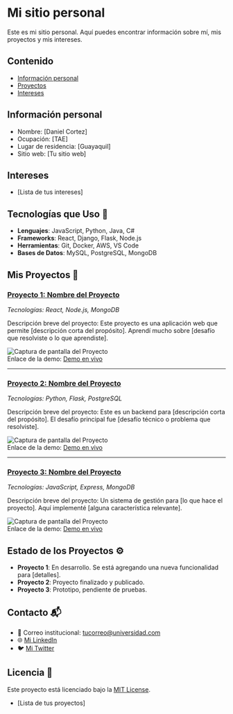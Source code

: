 # Mi sitio personal
Este es mi sitio personal. Aquí puedes encontrar información sobre mí, mis
proyectos y mis intereses.
## Contenido
* [Información personal](#información-personal)
* [Proyectos](#proyectos)
* [Intereses](#intereses)
## Información personal
* Nombre: [Daniel Cortez]
* Ocupación: [TAE]
* Lugar de residencia: [Guayaquil]
* Sitio web: [Tu sitio web]

## Intereses
* [Lista de tus intereses]

## Tecnologías que Uso 🌱

- **Lenguajes**: JavaScript, Python, Java, C#
- **Frameworks**: React, Django, Flask, Node.js
- **Herramientas**: Git, Docker, AWS, VS Code
- **Bases de Datos**: MySQL, PostgreSQL, MongoDB

## Mis Proyectos 🚀

### [Proyecto 1: Nombre del Proyecto](link-al-repositorio-del-proyecto)
*Tecnologías: React, Node.js, MongoDB*

Descripción breve del proyecto: Este proyecto es una aplicación web que permite [descripción corta del propósito]. Aprendí mucho sobre [desafío que resolviste o lo que aprendiste].

![Captura de pantalla del Proyecto](assets/proyecto1.png)  
Enlace de la demo: [Demo en vivo](link-a-demo)

---

### [Proyecto 2: Nombre del Proyecto](link-al-repositorio-del-proyecto)
*Tecnologías: Python, Flask, PostgreSQL*

Descripción breve del proyecto: Este es un backend para [descripción corta del propósito]. El desafío principal fue [desafío técnico o problema que resolviste].

![Captura de pantalla del Proyecto](assets/proyecto2.png)  
Enlace de la demo: [Demo en vivo](link-a-demo)

---

### [Proyecto 3: Nombre del Proyecto](link-al-repositorio-del-proyecto)
*Tecnologías: JavaScript, Express, MongoDB*

Descripción breve del proyecto: Un sistema de gestión para [lo que hace el proyecto]. Aquí implementé [alguna característica relevante].

![Captura de pantalla del Proyecto](assets/proyecto3.png)  
Enlace de la demo: [Demo en vivo](link-a-demo)

## Estado de los Proyectos ⚙️

- **Proyecto 1**: En desarrollo. Se está agregando una nueva funcionalidad para [detalles].
- **Proyecto 2**: Proyecto finalizado y publicado.
- **Proyecto 3**: Prototipo, pendiente de pruebas.

## Contacto 📬

- 📧 Correo institucional: [tucorreo@universidad.com](mailto:tucorreo@universidad.com)
- 🌐 [Mi LinkedIn](enlace-a-tu-linkedin)
- 🐦 [Mi Twitter](enlace-a-tu-twitter)

## Licencia 📜

Este proyecto está licenciado bajo la [MIT License](LICENSE).

* [Lista de tus proyectos]
